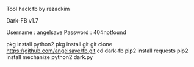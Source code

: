Tool hack fb  by rezadkim

Dark-FB v1.7

Username : angelsave
Password : 404notfound

pkg install python2
pkg install git
git clone https://github.com/angelsave/fb.git
cd dark-fb
pip2 install requests
pip2 install mechanize
python2 dark.py
